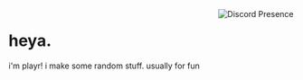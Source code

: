 <a href="https://discord.com/users/735162090880237619">
  <img src="https://lanyard.cnrad.dev/api/735162090880237619" align="right" alt="Discord Presence">
</a>

# heya.
i'm playr! i make some random stuff. usually for fun
<!--
**playr-lol/playr-lol** is a ✨ _special_ ✨ repository because its `README.md` (this file) appears on your GitHub profile.

Here are some ideas to get you started:

- 🔭 I’m currently working on ...
- 🌱 I’m currently learning ...
- 👯 I’m looking to collaborate on ...
- 🤔 I’m looking for help with ...
- 💬 Ask me about ...
- 📫 How to reach me: ...
- 😄 Pronouns: ...
- ⚡ Fun fact: ...
-->
